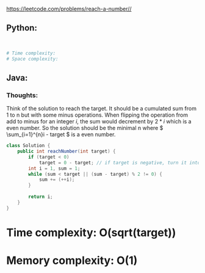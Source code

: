 <https://leetcode.com/problems/reach-a-number//> 

## Python:
```python

        
# Time complexity: 
# Space complexity: 
```

## Java:
### Thoughts:
Think of the solution to reach the target. It should be a cumulated sum from 1 to n but with some minus operations. When flipping the operation from add to minus for an integer $i$, 
the sum would decrement by $2*i$ which is a even number. So the solution should be the minimal n where $ \sum_{i=1}^{n}i - target $ is a even number.
```java
class Solution {
    public int reachNumber(int target) {
        if (target < 0)
            target = 0 - target; // if target is negative, turn it into positive
        int i = 1, sum = 1;
        while (sum < target || (sum - target) % 2 != 0) {
            sum += (++i);
        }
        
        return i;
    }
}
```
# Time complexity: O(sqrt(target))
# Memory complexity: O(1)
